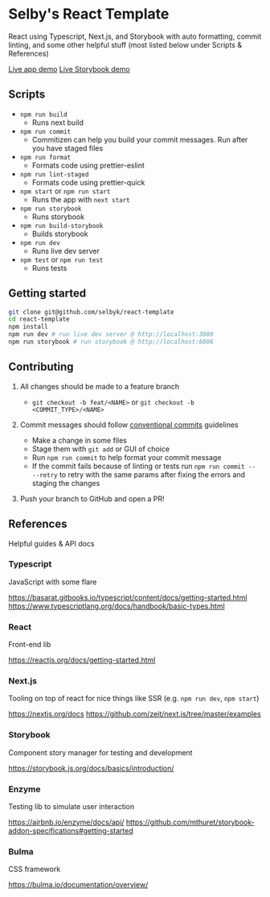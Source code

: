 # Selby's React Template

React using Typescript, Next.js, and Storybook with auto formatting, commit linting, and some other helpful stuff (most listed below under Scripts & References)

[Live app demo](https://react-template.selbyk.now.sh/)
[Live Storybook demo](https://react-template.selbyk.now.sh/storybook)

## Scripts

- `npm run build`
  - Runs next build
- `npm run commit`
  - Commitizen can help you build your commit messages. Run after you have staged files
- `npm run format`
  - Formats code using prettier-eslint
- `npm run lint-staged`
  - Formats code using prettier-quick
- `npm start` or `npm run start`
  - Runs the app with `next start`
- `npm run storybook`
  - Runs storybook
- `npm run build-storybook`
  - Builds storybook
- `npm run dev`
  - Runs live dev server
- `npm test` or `npm run test`
  - Runs tests

## Getting started

```bash
git clone git@github.com/selbyk/react-template
cd react-template
npm install
npm run dev # run live dev server @ http://localhost:3000
npm run storybook # run storybook @ http://localhost:6006
```

## Contributing

1. All changes should be made to a feature branch

   * `git checkout -b feat/<NAME>` or `git checkout -b <COMMIT_TYPE>/<NAME>`

2. Commit messages should follow [conventional commits](https://www.conventionalcommits.org) guidelines
    * Make a change in some files
    * Stage them with `git add` or GUI of choice
    * Run `npm run commit` to help format your commit message
    * If the commit fails because of linting or tests run `npm run commit -- --retry` to retry with the same params after fixing the errors and staging the changes

3. Push your branch to GitHub and open a PR!


## References

Helpful guides & API docs

### Typescript

JavaScript with some flare

https://basarat.gitbooks.io/typescript/content/docs/getting-started.html
https://www.typescriptlang.org/docs/handbook/basic-types.html

### React

Front-end lib

https://reactjs.org/docs/getting-started.html

### Next.js

Tooling on top of react for nice things like SSR (e.g. `npm run dev`, `npm start`)

https://nextjs.org/docs
https://github.com/zeit/next.js/tree/master/examples

### Storybook

Component story manager for testing and development

https://storybook.js.org/docs/basics/introduction/

### Enzyme

Testing lib to simulate user interaction

https://airbnb.io/enzyme/docs/api/
https://github.com/mthuret/storybook-addon-specifications#getting-started

### Bulma

CSS framework

https://bulma.io/documentation/overview/